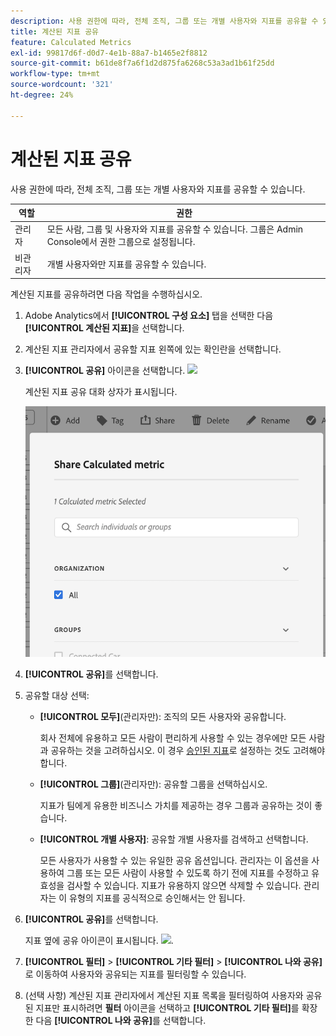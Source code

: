 ```yaml
---
description: 사용 권한에 따라, 전체 조직, 그룹 또는 개별 사용자와 지표를 공유할 수 있습니다.
title: 계산된 지표 공유
feature: Calculated Metrics
exl-id: 99817d6f-d0d7-4e1b-88a7-b1465e2f8812
source-git-commit: b61de8f7a6f1d2d875fa6268c53a3ad1b61f25dd
workflow-type: tm+mt
source-wordcount: '321'
ht-degree: 24%

---
```


# 계산된 지표 공유

사용 권한에 따라, 전체 조직, 그룹 또는 개별 사용자와 지표를 공유할 수 있습니다.

| 역할 | 권한 |
|---|---|
| 관리자 | 모든 사람, 그룹 및 사용자와 지표를 공유할 수 있습니다. 그룹은 Admin Console에서 권한 그룹으로 설정됩니다. |
| 비관리자 | 개별 사용자와만 지표를 공유할 수 있습니다. |

계산된 지표를 공유하려면 다음 작업을 수행하십시오.

1. Adobe Analytics에서 **[!UICONTROL 구성 요소]** 탭을 선택한 다음 **[!UICONTROL 계산된 지표]**&#x200B;을 선택합니다.

1. 계산된 지표 관리자에서 공유할 지표 왼쪽에 있는 확인란을 선택합니다.

1. **[!UICONTROL 공유]** 아이콘을 선택합니다. ![](https://spectrum.adobe.com/static/icons/workflow_18/Smock_Share_18_N.svg)

   계산된 지표 공유 대화 상자가 표시됩니다.

   ![](assets/cm_share.png)

1. **[!UICONTROL 공유]**&#x200B;를 선택합니다.

1. 공유할 대상 선택:

   * **[!UICONTROL 모두]**(관리자만): 조직의 모든 사용자와 공유합니다.

     회사 전체에 유용하고 모든 사람이 편리하게 사용할 수 있는 경우에만 모든 사람과 공유하는 것을 고려하십시오. 이 경우 [승인된 지표](/help/components/c-calcmetrics/c-workflow/cm-workflow/cm-approving.md)로 설정하는 것도 고려해야 합니다.

   * **[!UICONTROL 그룹]**(관리자만): 공유할 그룹을 선택하십시오.

     지표가 팀에게 유용한 비즈니스 가치를 제공하는 경우 그룹과 공유하는 것이 좋습니다.

   * **[!UICONTROL 개별 사용자]**: 공유할 개별 사용자를 검색하고 선택합니다.

     모든 사용자가 사용할 수 있는 유일한 공유 옵션입니다. 관리자는 이 옵션을 사용하여 그룹 또는 모든 사람이 사용할 수 있도록 하기 전에 지표를 수정하고 유효성을 검사할 수 있습니다. 지표가 유용하지 않으면 삭제할 수 있습니다. 관리자는 이 유형의 지표를 공식적으로 승인해서는 안 됩니다.

1. **[!UICONTROL 공유]**&#x200B;를 선택합니다.

   지표 옆에 공유 아이콘이 표시됩니다. ![](https://spectrum.adobe.com/static/icons/workflow_18/Smock_Share_18_N.svg).

1. **[!UICONTROL 필터]** > **[!UICONTROL 기타 필터]** > **[!UICONTROL 나와 공유]**&#x200B;로 이동하여 사용자와 공유되는 지표를 필터링할 수 있습니다.

1. (선택 사항) 계산된 지표 관리자에서 계산된 지표 목록을 필터링하여 사용자와 공유된 지표만 표시하려면 **필터** 아이콘을 선택하고 **[!UICONTROL 기타 필터]**&#x200B;를 확장한 다음 **[!UICONTROL 나와 공유]**&#x200B;를 선택합니다.

